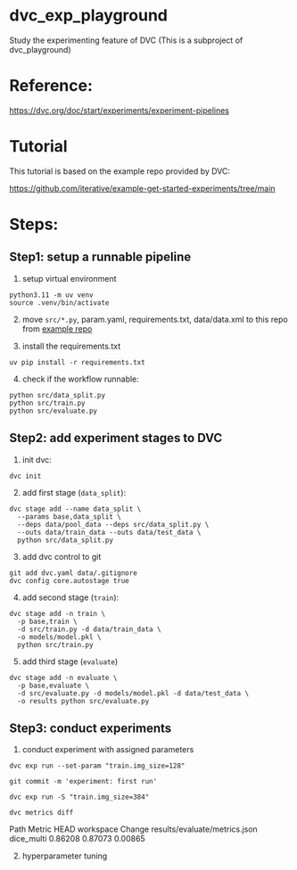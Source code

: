 # dvc_exp_playground
Study the experimenting feature of DVC (This is a subproject of dvc_playground)

# Reference: 
https://dvc.org/doc/start/experiments/experiment-pipelines

# Tutorial 

This tutorial is based on the example repo provided by DVC: 

https://github.com/iterative/example-get-started-experiments/tree/main

# Steps:

## Step1: setup a runnable pipeline 

1. setup virtual environment 

```
python3.11 -m uv venv
source .venv/bin/activate
```

2. move `src/*.py`, param.yaml, requirements.txt, data/data.xml to this repo from [example repo](https://github.com/iterative/example-get-started-experiments/tree/main)

3. install the requirements.txt

```
uv pip install -r requirements.txt 
```

4. check if the workflow runnable:

```
python src/data_split.py
python src/train.py
python src/evaluate.py
```

## Step2: add experiment stages to DVC

1. init dvc:
```
dvc init
```

2. add first stage (`data_split`):
```
dvc stage add --name data_split \
  --params base,data_split \
  --deps data/pool_data --deps src/data_split.py \
  --outs data/train_data --outs data/test_data \
  python src/data_split.py
```
3. add dvc control to git
```
git add dvc.yaml data/.gitignore
dvc config core.autostage true
```

4. add second stage (`train`):

```
dvc stage add -n train \
  -p base,train \
  -d src/train.py -d data/train_data \
  -o models/model.pkl \
  python src/train.py
```

5. add third stage (`evaluate`)

```
dvc stage add -n evaluate \
  -p base,evaluate \
  -d src/evaluate.py -d models/model.pkl -d data/test_data \
  -o results python src/evaluate.py
```


## Step3: conduct experiments

1. conduct experiment with assigned parameters 

```
dvc exp run --set-param "train.img_size=128"
```
```
git commit -m 'experiment: first run'
```
```
dvc exp run -S "train.img_size=384"
```
```
dvc metrics diff
```

>> 
Path                           Metric      HEAD     workspace    Change
results/evaluate/metrics.json  dice_multi  0.86208  0.87073      0.00865

2. hyperparameter tuning 